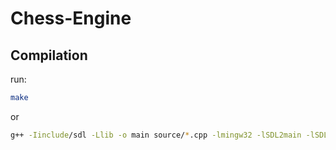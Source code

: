 # Chess-Engine

## Compilation
run:

```bash
make
```

or

```bash
g++ -Iinclude/sdl -Llib -o main source/*.cpp -lmingw32 -lSDL2main -lSDL2 -lSDL2_image -lSDL2_ttf
```
